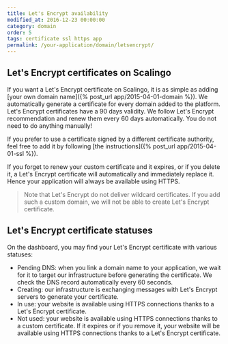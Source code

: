 ```yaml
---
title: Let's Encrypt availability
modified_at: 2016-12-23 00:00:00
category: domain
order: 5
tags: certificate ssl https app
permalink: /your-application/domain/letsencrypt/
---
```


## Let's Encrypt certificates on Scalingo

If you want a Let's Encrypt certificate on Scalingo, it is as simple as adding [your own 
domain name]({% post_url app/2015-04-01-domain %}). We automatically generate a certificate for every
domain added to the platform. Let's Encrypt certificates have a 90 days validity. We follow Let's Encrypt
recommendation and renew them every 60 days automatically. You do not need to do anything manually!

If you prefer to use a certificate signed by a different certificate authority, feel free to add
it by following [the instructions]({% post_url app/2015-04-01-ssl %}).

If you forget to renew your custom certificate and it expires, or if you delete it, a Let's
Encrypt certificate will automatically and immediately replace it. Hence your application will
always be available using HTTPS.

<blockquote class="bg-info">
  Note that Let's Encrypt do not deliver wildcard certificates. If you add such a custom domain, we
  will not be able to create Let's Encrypt certificate.
</blockquote>

## Let's Encrypt certificate statuses

On the dashboard, you may find your Let's Encrypt certificate with various statuses:

* Pending DNS: when you link a domain name to your application, we wait for it to target our
  infrastructure before generating the certificate. We check the DNS record automatically every 60 seconds.
* Creating: our infrastructure is exchanging messages with Let's Encrypt servers to generate your
  certificate.
* In use: your website is available using HTTPS connections thanks to a Let's Encrypt certificate.
* Not used: your website is available using HTTPS connections thanks to a custom certificate. If it
  expires or if you remove it, your website will be available using HTTPS connections thanks to a 
  Let's Encrypt certificate.

